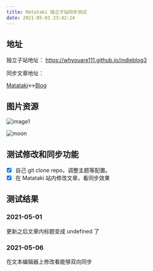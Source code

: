 ```yaml
---
title: Matataki 独立子站同步测试
date: 2021-05-01 23:42:24
---
```



## 地址

独立子站地址： https://whyouare111.github.io/indieblog3

同步文章地址：

[Matataki]()<->[Blog](https://whyouare111.github.io/indieblog3/indieblog3/2021/05/Gh2021059ce79dd7c25446b568068eacd0dd34b5/)


## 图片资源


![image1](https://10.via0.com/ipfs/bafybeih5mhwj2hrhqp35o377pnbc3wf3pbwaep5yupy6ee73zqq6xm6dja)

![moon](https://images.unsplash.com/photo-1509647648544-a3e09b751ad6?ixid=MnwxMjA3fDB8MHx0b3BpYy1mZWVkfDF8NnNNVmpUTFNrZVF8fGVufDB8fHx8&ixlib=rb-1.2.1&w=1000&q=80)

## 测试修改和同步功能

- [x] 自己 git clone repo，调整主题等配置。
- [x] 在 Matataki 站内修改文章，看同步效果

## 测试结果

### 2021-05-01

更新之后文章内标题变成 undefined 了

### 2021-05-06

在文本编辑器上修改看能够双向同步

